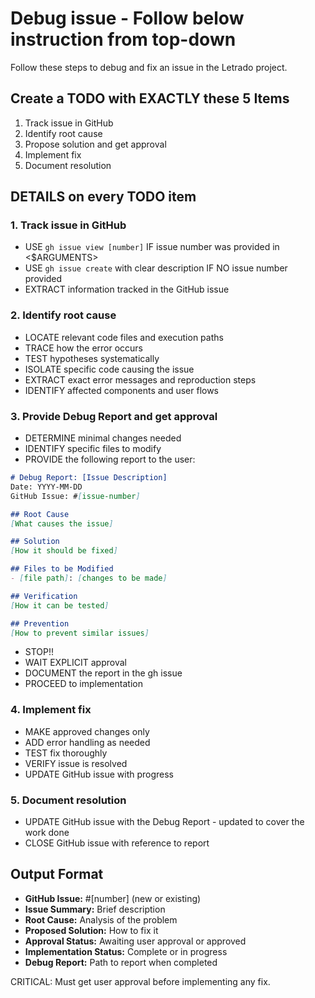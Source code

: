 # Debug issue - Follow below instruction from top-down

Follow these steps to debug and fix an issue in the Letrado project.

## Create a TODO with EXACTLY these 5 Items

1. Track issue in GitHub
2. Identify root cause
3. Propose solution and get approval
4. Implement fix
5. Document resolution

## DETAILS on every TODO item

### 1. Track issue in GitHub

- USE `gh issue view [number]` IF issue number was provided in <$ARGUMENTS>
- USE `gh issue create` with clear description IF NO issue number provided
- EXTRACT information tracked in the GitHub issue

### 2. Identify root cause

- LOCATE relevant code files and execution paths
- TRACE how the error occurs
- TEST hypotheses systematically
- ISOLATE specific code causing the issue
- EXTRACT exact error messages and reproduction steps
- IDENTIFY affected components and user flows

### 3. Provide Debug Report and get approval

- DETERMINE minimal changes needed
- IDENTIFY specific files to modify
- PROVIDE the following report to the user:

```markdown
# Debug Report: [Issue Description]
Date: YYYY-MM-DD
GitHub Issue: #[issue-number]

## Root Cause
[What causes the issue]

## Solution
[How it should be fixed]

## Files to be Modified
- [file path]: [changes to be made]

## Verification
[How it can be tested]

## Prevention
[How to prevent similar issues]
```

- STOP!!
- WAIT EXPLICIT approval
- DOCUMENT the report in the gh issue
- PROCEED to implementation

### 4. Implement fix

- MAKE approved changes only
- ADD error handling as needed
- TEST fix thoroughly
- VERIFY issue is resolved
- UPDATE GitHub issue with progress

### 5. Document resolution

- UPDATE GitHub issue with the Debug Report - updated to cover the work done
- CLOSE GitHub issue with reference to report


## Output Format

- **GitHub Issue:** #[number] (new or existing)
- **Issue Summary:** Brief description
- **Root Cause:** Analysis of the problem
- **Proposed Solution:** How to fix it
- **Approval Status:** Awaiting user approval or approved
- **Implementation Status:** Complete or in progress
- **Debug Report:** Path to report when completed

CRITICAL: Must get user approval before implementing any fix.
